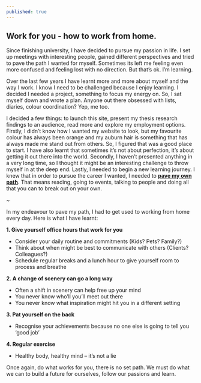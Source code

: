 ```yaml
---
published: true
---
```

## Work for you - how to work from home.

Since finishing university, I have decided to pursue my passion in life. I set up meetings with interesting people, gained different perspectives and tried to pave the path I wanted for myself. Sometimes its left me feeling even more confused and feeling lost with no direction. But that’s ok. I’m learning. 

Over the last few years I have learnt more and more about myself and the way I work. I know I need to be challenged because I enjoy learning. I decided I needed a project, something to focus my energy on. So, I sat myself down and wrote a plan. Anyone out there obsessed with lists, diaries, colour coordination? Yep, me too. 

I decided a few things: to launch this site, present my thesis research findings to an audience, read more and explore my employment options. Firstly, I didn’t know how I wanted my website to look, but my favourite colour has always been orange and my auburn hair is something that has always made me stand out from others. So, I figured that was a good place to start. I have also learnt that sometimes it’s not about perfection, it’s about getting it out there into the world. Secondly, I haven’t presented anything in a very long time, so I thought it might be an interesting challenge to throw myself in at the deep end. Lastly, I needed to begin a new learning journey. I knew that in order to pursue the career I wanted, I needed to **[pave my own path](http://catherineritchie.co.uk/2018/06/06/pave-your-own-path.html)**. That means reading, going to events, talking to people and doing all that you can to break out on your own. 

~

In my endeavour to pave my path, I had to get used to working from home every day. Here is what I have learnt: 

**1.	Give yourself office hours that work for you**
- Consider your daily routine and commitments (Kids? Pets? Family?)
- Think about when might be best to communicate with others (Clients? Colleagues?)
- Schedule regular breaks and a lunch hour to give yourself room to process and breathe



**2.	A change of scenery can go a long way**
- Often a shift in scenery can help free up your mind 
- You never know who’ll you’ll meet out there
- You never know what inspiration might hit you in a different setting



**3.	Pat yourself on the back**
- Recognise your achievements because no one else is going to tell you ‘good job’



**4.	Regular exercise**
- Healthy body, healthy mind – it’s not a lie



Once again, do what works for you, there is no set path. We must do what we can to build a future for ourselves, follow our passions and learn.
